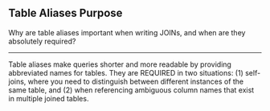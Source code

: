 ## Table Aliases Purpose

Why are table aliases important when writing JOINs, and when are they absolutely required?

---

Table aliases make queries shorter and more readable by providing abbreviated names for tables. They are REQUIRED in two situations: (1) self-joins, where you need to distinguish between different instances of the same table, and (2) when referencing ambiguous column names that exist in multiple joined tables.

